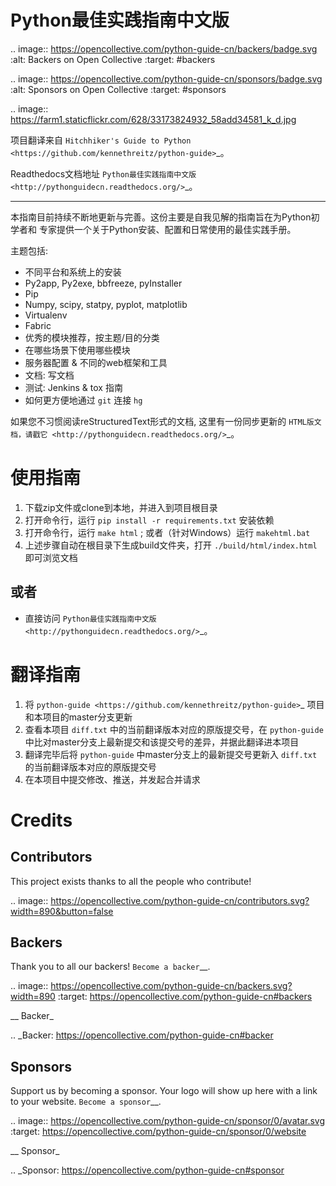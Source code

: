 Python最佳实践指南中文版
============================
.. image:: https://opencollective.com/python-guide-cn/backers/badge.svg
    :alt: Backers on Open Collective
    :target: #backers

.. image:: https://opencollective.com/python-guide-cn/sponsors/badge.svg
    :alt: Sponsors on Open Collective
    :target: #sponsors



.. image:: https://farm1.staticflickr.com/628/33173824932_58add34581_k_d.jpg

项目翻译来自 `Hitchhiker's Guide to Python <https://github.com/kennethreitz/python-guide>`_。

Readthedocs文档地址 `Python最佳实践指南中文版 <http://pythonguidecn.readthedocs.org/>`_。

-----------

本指南目前持续不断地更新与完善。这份主要是自我见解的指南旨在为Python初学者和
专家提供一个关于Python安装、配置和日常使用的最佳实践手册。


主题包括:

- 不同平台和系统上的安装
- Py2app, Py2exe, bbfreeze, pyInstaller
- Pip
- Numpy, scipy, statpy, pyplot, matplotlib
- Virtualenv
- Fabric
- 优秀的模块推荐，按主题/目的分类
- 在哪些场景下使用哪些模块
- 服务器配置 & 不同的web框架和工具
- 文档: 写文档
- 测试: Jenkins & tox 指南
- 如何更方便地通过 ``git`` 连接 ``hg``

如果您不习惯阅读reStructuredText形式的文档, 这里有一份同步更新的 `HTML版文档，请戳它 <http://pythonguidecn.readthedocs.org/>`_。


使用指南
============================
1. 下载zip文件或clone到本地，并进入到项目根目录
2. 打开命令行，运行 ``pip install -r requirements.txt`` 安装依赖
3. 打开命令行，运行 ``make html`` ; 或者（针对Windows）运行 ``makehtml.bat``
4. 上述步骤自动在根目录下生成build文件夹，打开 ``./build/html/index.html`` 即可浏览文档

或者
---------------------------
- 直接访问 `Python最佳实践指南中文版 <http://pythonguidecn.readthedocs.org/>`_。


翻译指南
============================
1. 将 `python-guide <https://github.com/kennethreitz/python-guide>`_ 项目和本项目的master分支更新
2. 查看本项目 ``diff.txt`` 中的当前翻译版本对应的原版提交号，在 ``python-guide`` 中比对master分支上最新提交和该提交号的差异，并据此翻译进本项目
3. 翻译完毕后将 ``python-guide`` 中master分支上的最新提交号更新入 ``diff.txt`` 的当前翻译版本对应的原版提交号
4. 在本项目中提交修改、推送，并发起合并请求

Credits
============================

Contributors
------------

This project exists thanks to all the people who contribute! 

.. image:: https://opencollective.com/python-guide-cn/contributors.svg?width=890&button=false

Backers
-------

Thank you to all our backers! `Become a backer`__.

.. image:: https://opencollective.com/python-guide-cn/backers.svg?width=890
    :target: https://opencollective.com/python-guide-cn#backers

__ Backer_

.. _Backer: https://opencollective.com/python-guide-cn#backer

Sponsors
--------

Support us by becoming a sponsor. Your logo will show up here with a link to your website. `Become a sponsor`__.

.. image:: https://opencollective.com/python-guide-cn/sponsor/0/avatar.svg
    :target: https://opencollective.com/python-guide-cn/sponsor/0/website

__ Sponsor_

.. _Sponsor: https://opencollective.com/python-guide-cn#sponsor


